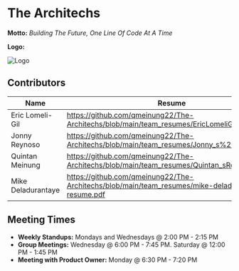 # The Architechs

**Motto:** _Building The Future, One Line Of Code At A Time_

**Logo:** 

![Logo](https://github.com/qmeinung22/The-Architechs/blob/main/media/architechs_logo.png?raw=true)

## Contributors 

| Name               | Resume                                                                                            |
| ------------------ | ------------------------------------------------------------------------------------------------- |
| Eric Lomeli-Gil    | https://github.com/qmeinung22/The-Architechs/blob/main/team_resumes/EricLomeliGilResume.pdf       |
| Jonny Reynoso      | https://github.com/qmeinung22/The-Architechs/blob/main/team_resumes/Jonny_s%20Resume.pdf          |
| Quintan Meinung    | https://github.com/qmeinung22/The-Architechs/blob/main/team_resumes/Quintan_sResume.pdf           |
| Mike Deladurantaye | https://github.com/qmeinung22/The-Architechs/blob/main/team_resumes/mike-deladurantaye-resume.pdf |

## Meeting Times

* **Weekly Standups:** Mondays and Wednesdays @ 2:00 PM - 2:15 PM
* **Group Meetings:** Wednesday @ 6:00 PM - 7:45 PM.  Saturday @ 12:00 PM - 1:45 PM 
* **Meeting with Product Owner:** Monday @ 6:30 PM - 7:20 PM
